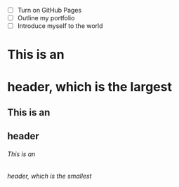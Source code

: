 - [ ] Turn on GitHub Pages
- [ ] Outline my portfolio
- [ ] Introduce myself to the world
# This is an <h1> header, which is the largest
## This is an <h2> header
###### This is an <h6> header, which is the smallest